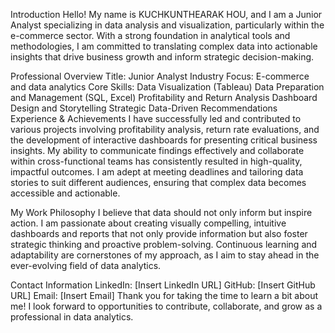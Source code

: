 Introduction
Hello! My name is KUCHKUNTHEARAK HOU, and I am a Junior Analyst specializing in data analysis and visualization, particularly within the e-commerce sector. With a strong foundation in analytical tools and methodologies, I am committed to translating complex data into actionable insights that drive business growth and inform strategic decision-making.

Professional Overview
Title: Junior Analyst
Industry Focus: E-commerce and data analytics
Core Skills:
Data Visualization (Tableau)
Data Preparation and Management (SQL, Excel)
Profitability and Return Analysis
Dashboard Design and Storytelling
Strategic Data-Driven Recommendations
Experience & Achievements
I have successfully led and contributed to various projects involving profitability analysis, return rate evaluations, and the development of interactive dashboards for presenting critical business insights. My ability to communicate findings effectively and collaborate within cross-functional teams has consistently resulted in high-quality, impactful outcomes. I am adept at meeting deadlines and tailoring data stories to suit different audiences, ensuring that complex data becomes accessible and actionable.

My Work Philosophy
I believe that data should not only inform but inspire action. I am passionate about creating visually compelling, intuitive dashboards and reports that not only provide information but also foster strategic thinking and proactive problem-solving. Continuous learning and adaptability are cornerstones of my approach, as I aim to stay ahead in the ever-evolving field of data analytics.

Contact Information
LinkedIn: [Insert LinkedIn URL]
GitHub: [Insert GitHub URL]
Email: [Insert Email]
Thank you for taking the time to learn a bit about me! I look forward to opportunities to contribute, collaborate, and grow as a professional in data analytics.
